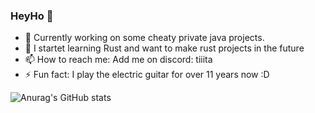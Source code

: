 ### HeyHo 👋

- 🔭 Currently working on some cheaty private java projects.
- 🌱 I startet learning Rust and want to make rust projects in the future
- 📫 How to reach me: Add me on discord: tiiita
- ⚡ Fun fact: I play the electric guitar for over 11 years now :D

![Anurag's GitHub stats](https://github-readme-stats.vercel.app/api?username=Tiiita&show_icons=true&theme=dark)
